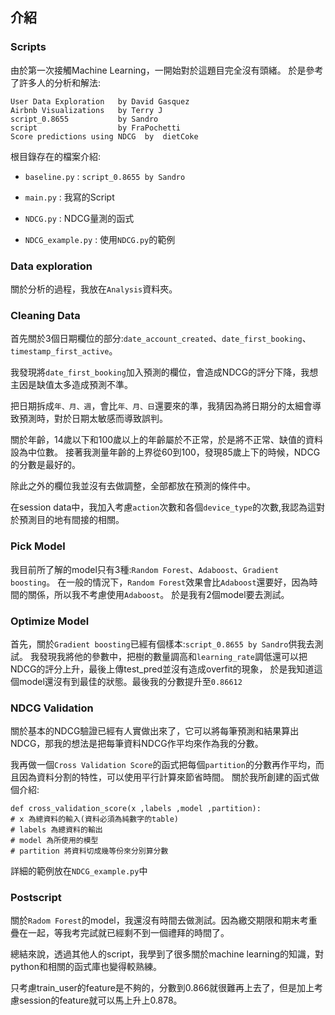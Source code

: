 ## 介紹 ##
### Scripts  ###
由於第一次接觸Machine Learning，一開始對於這題目完全沒有頭緒。
於是參考了許多人的分析和解法:
```
User Data Exploration   by David Gasquez
Airbnb Visualizations   by Terry J
script_0.8655           by Sandro
script                  by FraPochetti
Score predictions using NDCG  by  dietCoke
```
根目錄存在的檔案介紹:

* `baseline.py` : `script_0.8655 by Sandro`

* `main.py` : 我寫的Script

* `NDCG.py` : NDCG量測的函式

* `NDCG_example.py` : 使用`NDCG.py`的範例
### Data exploration ###
關於分析的過程，我放在`Analysis`資料夾。

### Cleaning Data ###
首先關於3個日期欄位的部分:`date_account_created`、`date_first_booking`、`timestamp_first_active`。

我發現將`date_first_booking`加入預測的欄位，會造成NDCG的評分下降，我想主因是缺值太多造成預測不準。

把日期拆成`年、月、週`，會比`年、月、日`還要來的準，我猜因為將日期分的太細會導致預測時，對於日期太敏感而導致誤判。

關於年齡，14歲以下和100歲以上的年齡屬於不正常，於是將不正常、缺值的資料設為中位數。
接著我測量年齡的上界從60到100，發現85歲上下的時候，NDCG的分數是最好的。

除此之外的欄位我並沒有去做調整，全部都放在預測的條件中。

在session data中，我加入考慮`action`次數和各個`device_type`的次數,我認為這對於預測目的地有間接的相關。

### Pick Model ###
我目前所了解的model只有3種:`Random Forest`、`Adaboost`、`Gradient boosting`。
在一般的情況下，`Random Forest`效果會比`Adaboost`還要好，因為時間的關係，所以我不考慮使用`Adaboost`。
於是我有2個model要去測試。

### Optimize Model ###
首先，關於`Gradient boosting`已經有個樣本:`script_0.8655 by Sandro`供我去測試。
我發現我將他的參數中，把樹的數量調高和`learning_rate`調低還可以把NDCG的評分上升，最後上傳test_pred並沒有造成overfit的現象，
於是我知道這個model還沒有到最佳的狀態。最後我的分數提升至`0.86612`

### NDCG Validation ###
關於基本的NDCG驗證已經有人實做出來了，它可以將每筆預測和結果算出NDCG，那我的想法是把每筆資料NDCG作平均來作為我的分數。

我再做一個`Cross Validation Score`的函式把每個`partition`的分數再作平均，而且因為資料分割的特性，可以使用平行計算來節省時間。
關於我所創建的函式做個介紹:
```
def cross_validation_score(x ,labels ,model ,partition):
# x 為總資料的輸入(資料必須為純數字的table)
# labels 為總資料的輸出
# model 為所使用的模型
# partition 將資料切成幾等份來分別算分數
```
詳細的範例放在`NDCG_example.py`中

### Postscript ###
關於`Radom Forest`的model，我還沒有時間去做測試。因為繳交期限和期末考重疊在一起，等我考完試就已經剩不到一個禮拜的時間了。

總結來說，透過其他人的script，我學到了很多關於machine learning的知識，對python和相關的函式庫也變得較熟練。

只考慮train_user的feature是不夠的，分數到0.866就很難再上去了，但是加上考慮session的feature就可以馬上升上0.878。
